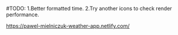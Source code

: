 #TODO:
1.Better formatted time.
2.Try another icons to check render performance.

https://pawel-mielniczuk-weather-app.netlify.com/

